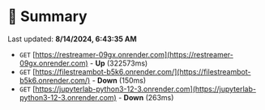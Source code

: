 # 📖 Summary
Last updated: **8/14/2024, 6:43:35 AM**

- `GET` [https://restreamer-09gx.onrender.com](https://restreamer-09gx.onrender.com) - **Up** (322573ms)
- `GET` [https://filestreambot-b5k6.onrender.com/](https://filestreambot-b5k6.onrender.com/) - **Down** (150ms)
- `GET` [https://jupyterlab-python3-12-3.onrender.com](https://jupyterlab-python3-12-3.onrender.com) - **Down** (263ms)

